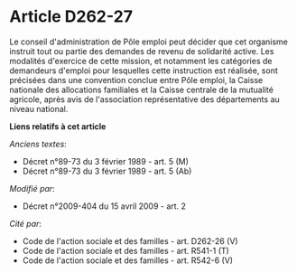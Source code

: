# Article D262-27

Le conseil d'administration de Pôle emploi peut décider que cet organisme instruit tout ou partie des demandes de revenu de
solidarité active. Les modalités d'exercice de cette mission, et notamment les catégories de demandeurs d'emploi pour
lesquelles cette instruction est réalisée, sont précisées dans une convention conclue entre Pôle emploi, la Caisse nationale
des allocations familiales et la Caisse centrale de la mutualité agricole, après avis de l'association représentative des
départements au niveau national.

**Liens relatifs à cet article**

_Anciens textes_:

  - Décret n°89-73 du 3 février 1989 - art. 5 (M)
  - Décret n°89-73 du 3 février 1989 - art. 5 (Ab)

_Modifié par_:

  - Décret n°2009-404 du 15 avril 2009 - art. 2

_Cité par_:

  - Code de l'action sociale et des familles - art. D262-26 (V)
  - Code de l'action sociale et des familles - art. R541-1 (T)
  - Code de l'action sociale et des familles - art. R542-6 (V)
